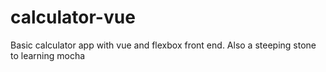 # calculator-vue
Basic calculator app with vue and flexbox front end. Also a steeping stone to learning mocha
